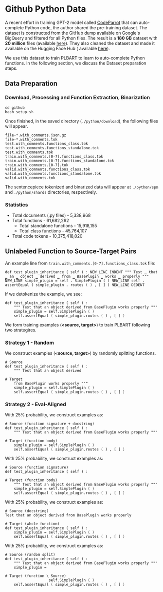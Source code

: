 # Github Python Data

A recent effort in training GPT-2 model called [CodeParrot](https://huggingface.co/blog/codeparrot) that can
auto-complete Python code, the author shared the pre-training dataset. The dataset is constructed from the GitHub dump
available on Google's BigQuery and filtered for all Python files. The result is a **180 GB** dataset with
**20 million** files (available [here](https://huggingface.co/datasets/transformersbook/codeparrot)). They also cleaned
the dataset and made it available on the Hugging Face Hub (
available [here](https://huggingface.co/datasets/lvwerra/codeparrot-clean)).

We use this dataset to train PLBART to learn to auto-complete Python functions. In the following section, we discuss the
Dataset preparation steps.

## Data Preparation

### Download, Processing and Function Extraction, Binarization

``` 
cd github
bash setup.sh
```

Once finished, in the saved directory (`./python/download`), the following files will appear.

``` 
file-*.with_comments.json.gz
file-*.with_comments.tok
test.with_comments.functions_class.tok
test.with_comments.functions_standalone.tok
test.with_comments.tok
train.with_comments.[0-7].functions_class.tok
train.with_comments.[0-7].functions_standalone.tok
train.with_comments.[0-7].tok
valid.with_comments.functions_class.tok
valid.with_comments.functions_standalone.tok
valid.with_comments.tok
```

The sentencepiece tokenized and binarized data will appear at `./python/spm` and `./python/shards`
directories, respectively.

### Statistics

- Total documents (.py files) - 5,338,968
- Total functions - 61,682,262
    - Total standalone functions - 15,918,155
    - Total class functions - 45,764,107
- Total code tokens - 10,375,418,020

## Unlabeled Function to Source-Target Pairs

An example line from `train.with_comments.[0-7].functions_class.tok` file:

``` 
def test_plugin_inheritance ( self ) : NEW_LINE INDENT """ Test ▁ that ▁ an ▁ object ▁ derived ▁ from ▁ BasePlugin ▁ works ▁ properly """ NEW_LINE simple_plugin = self . SimplePlugin ( ) NEW_LINE self . assertEqual ( simple_plugin . routes ( ) , [ ] ) NEW_LINE DEDENT
```

If we detokenize the example, we see:

``` 
def test_plugin_inheritance ( self ) :
    """ Test that an object derived from BasePlugin works properly """
    simple_plugin = self.SimplePlugin ( )
    self.assertEqual ( simple_plugin.routes ( ) , [ ] )
```

We form training examples (**<source, target>**) to train PLBART following two strategires.

### Strategy 1 - Random

We construct examples (**<source, target>**) by randomly splitting functions.

``` 
# Source
def test_plugin_inheritance ( self ) :
    """ Test that an object derived 
    
# Target
    from BasePlugin works properly """
    simple_plugin = self.SimplePlugin ( )
    self.assertEqual ( simple_plugin.routes ( ) , [ ] )
```

### Strategy 2 - Eval-Aligned

With 25% probability, we construct examples as:

``` 
# Source (function signature + docstring)
def test_plugin_inheritance ( self ) :
    """ Test that an object derived from BasePlugin works properly """
    
# Target (function body)
    simple_plugin = self.SimplePlugin ( )
    self.assertEqual ( simple_plugin.routes ( ) , [ ] )
```

With 25% probability, we construct examples as:

``` 
# Source (function signature)
def test_plugin_inheritance ( self ) :
    
# Target (function body)
    """ Test that an object derived from BasePlugin works properly """
    simple_plugin = self.SimplePlugin ( )
    self.assertEqual ( simple_plugin.routes ( ) , [ ] )
```

With 25% probability, we construct examples as:

``` 
# Source (docstring)
Test that an object derived from BasePlugin works properly

# Target (whole function)
def test_plugin_inheritance ( self ) :
    simple_plugin = self.SimplePlugin ( )
    self.assertEqual ( simple_plugin.routes ( ) , [ ] )
```

With 25% probability, we construct examples as:

``` 
# Source (random split)
def test_plugin_inheritance ( self ) :
    """ Test that an object derived from BasePlugin works properly """
    simple_plugin = 

# Target (function \ Source)
                    self.SimplePlugin ( )
    self.assertEqual ( simple_plugin.routes ( ) , [ ] )
```


